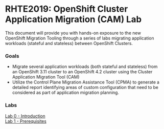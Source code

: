 # RHTE2019: OpenShift Cluster Application Migration (CAM) Lab

This document will provide you with hands-on exposure to the new OpenShift Migration Tooling through a series of labs migrating application workloads (stateful and stateless) between OpenShift Clusters.

### Goals

* Migrate several application workloads (both stateful and stateless) from an OpenShift 3.11 cluster to an OpenShift 4.2 cluster using the Cluster Application Migration Tool (CAM)
* Utilize the Control Plane Migration Assistance Tool (CPMA) to generate a detailed report identifying areas of custom configuration that need to be considered as part of application migration planning.

### Labs

[Lab 0 - Introduction](./intro.md)<br>
[Lab 1 - Prerequisites](./1.md)<br>
